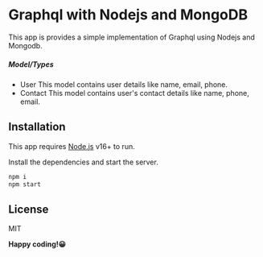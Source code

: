 # Graphql with Nodejs and MongoDB

This app is provides a simple implementation of Graphql using Nodejs and Mongodb. 
##### Model/Types
- User 
    This model contains user details like name, email, phone.
- Contact
    This model contains user's contact details like name, phone, email.

## Installation

This app requires [Node.js](https://nodejs.org/) v16+ to run.

Install the dependencies and start the server.

```sh
npm i
npm start
```


## License

MIT

**Happy coding!😀**

